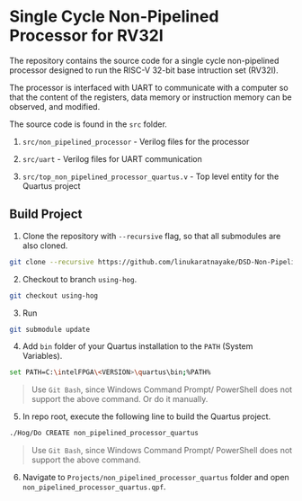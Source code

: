 # Single Cycle Non-Pipelined Processor for RV32I

The repository contains the source code for a single cycle non-pipelined processor designed to run the RISC-V 32-bit base intruction set (RV32I).

The processor is interfaced with UART to communicate with a computer so that the content of the registers, data memory or instruction memory can be observed, and modified.

The source code is found in the `src` folder.

1. `src/non_pipelined_processor` - Verilog files for the processor

2. `src/uart` - Verilog files for UART communication

3. `src/top_non_pipelined_processor_quartus.v` - Top level entity for the Quartus project


## Build Project

1. Clone the repository with `--recursive` flag, so that all submodules are also cloned.
<!--TODO: Change the link to point to RISC-Processor-->
```bash
git clone --recursive https://github.com/linukaratnayake/DSD-Non-Pipelined-Processor.git
```

<!--This step should be removed once merged to the main branch.-->
2. Checkout to branch `using-hog`.
```bash
git checkout using-hog
```

<!--This step should be removed once merged to the main branch.-->
3. Run
```bash
git submodule update
``` 

4. Add `bin` folder of your Quartus installation to the `PATH` (System Variables).
```bash
set PATH=C:\intelFPGA\<VERSION>\quartus\bin;%PATH%
```
> Use `Git Bash`, since Windows Command Prompt/ PowerShell does not support the above command. Or do it manually.

<!--TODO: Find why and resolve the issue on how to run it in CMD.-->

5. In repo root, execute the following line to build the Quartus project.
```bash
./Hog/Do CREATE non_pipelined_processor_quartus
```
> Use `Git Bash`, since Windows Command Prompt/ PowerShell does not support the above command.

<!--TODO: Find why and resolve the issue on how to run it in CMD.-->

6. Navigate to `Projects/non_pipelined_processor_quartus` folder and open `non_pipelined_processor_quartus.qpf`.